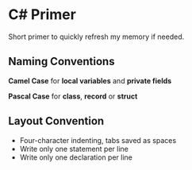 # C# Primer

Short primer to quickly refresh my memory if needed.


## Naming Conventions

**Camel Case** for **local variables** and **private fields**

**Pascal Case** for **class**, **record** or **struct**

## Layout Convention

- Four-character indenting, tabs saved as spaces
- Write only one statement per line
- Write only one declaration per line
